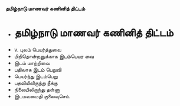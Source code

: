 **தமிழ்நாடு மாணவர் கணினித் திட்டம்**
- # தமிழ்நாடு மாணவர் கணினித் திட்டம்
- v. புலம் பெயர்த்துவை
- பிறிதொன்றனுக்காக இடம்பெயர வை
- இடம் மாற்றிவை
- பதிலாக இடம் பெறுவி
- பெயர்ந்து இடம்பெறு
- பதவியிலிருந்து நீக்கு
- நிலையிலிருந்து தள்ளு
- இடமவமைதி குலைவுசெய்.


